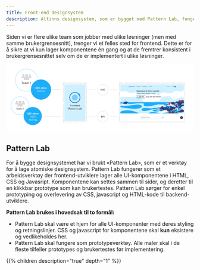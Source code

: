 ```yaml
---
title: Front-end designsystem
description: Altinns designsystem, som er bygget med Pattern Lab, fungerer som et hjem for våre UI-komponenter og deres tilhørende front-end kode. Designsystemet er i bruk av infoportal, portal og altinn digitalisering. 
---
```


Siden vi er flere ulike team som jobber med ulike løsninger (men med samme brukergrensesnitt), trenger vi et felles sted for frontend. Dette er for å sikre at vi kun lager komponentene èn gang og at de fremtrer konsistent i brukergrensesnittet selv om de er implementert i ulike løsninger.

![Illustrasjon av ulike team som jobber med ulike bakenforliggendesystem, men frontend-koden må gå via et felles designsystem](designsystemTeams.png)


## Pattern Lab

For å bygge designsystemet har vi brukt «Pattern Lab», som er et verktøy for å lage atomiske designsystem. Pattern Lab fungerer som et arbeidsverktøy der frontend-utviklere lager alle UI-komponentene i HTML, CSS og Javasript. Komponentene kan settes sammen til sider, og deretter til en klikkbar prototype som kan brukertestes. Pattern Lab sørger for enkel prototyping og overlevering av CSS, javascript og HTML-kode til backend-utviklere.

<b>Pattern Lab brukes i hovedsak til to formål:</b>

- Pattern Lab skal være et hjem for alle UI-komponenter med deres styling og retningslinjer. CSS og javascript for komponentene skal **kun** eksistere og vedlikeholdes her.
- Pattern Lab skal fungere som prototypeverktøy. Alle maler skal i de fleste tilfeller prototypes og brukertestes før implementering.


{{% children description="true" depth="1" %}}
